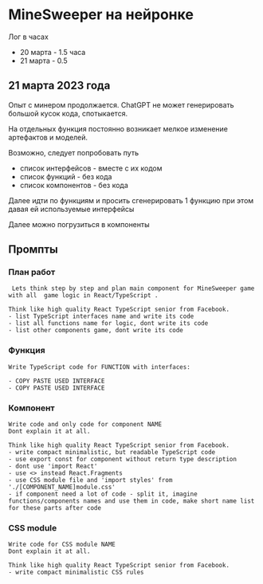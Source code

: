 # MineSweeper на нейронке

Лог в часах
- 20 марта - 1.5 часа
- 21 марта - 0.5 


## 21 марта 2023 года

Опыт с минером продолжается. ChatGPT не может генерировать большой кусок кода, спотыкается.

На отдельных функция постоянно возникает мелкое изменение артефактов и моделей.

Возможно, следует попробовать путь
- список интерфейсов - вместе с их кодом
- список функций - без кода
- список компонентов - без кода

Далее идти по функциям и просить сгенерировать 1 функцию
при этом давая ей используемые интерфейсы

Далее можно погрузиться в компоненты

## Промпты

### План работ

```text
 Lets think step by step and plan main component for MineSweeper game  with all  game logic in React/TypeScript .

Think like high quality React TypeScript senior from Facebook. 
- list TypeScript interfaces name and write its code
- list all functions name for logic, dont write its code
- list other components game, dont write its code
```

### Функция
```text
Write TypeScript code for FUNCTION with interfaces:

- COPY PASTE USED INTERFACE
- COPY PASTE USED INTERFACE

```

### Компонент
```text
Write code and only code for component NAME
Dont explain it at all.
 
Think like high quality React TypeScript senior from Facebook.
- write compact minimalistic, but readable TypeScript code
- use export const for component without return type description
- dont use 'import React'
- use <> instead React.Fragments
- use CSS module file and 'import styles' from './[COMPONENT_NAME]module.css'
- if component need a lot of code - split it, imagine functions/components names and use them in code, make short name list for these parts after code

```

### CSS module
```text
Write code for CSS module NAME
Dont explain it at all.

Think like high quality React TypeScript senior from Facebook. 
- write compact minimalistic CSS rules
```
